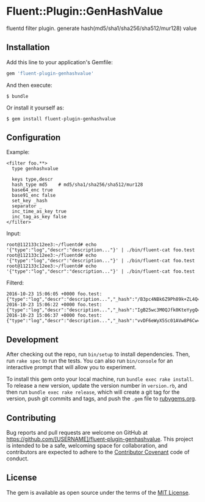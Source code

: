 # Fluent::Plugin::GenHashValue

fluentd filter plugin.
generate hash(md5/sha1/sha256/sha512/mur128) value

## Installation

Add this line to your application's Gemfile:

```ruby
gem 'fluent-plugin-genhashvalue'
```

And then execute:

    $ bundle

Or install it yourself as:

    $ gem install fluent-plugin-genhashvalue


## Configuration

Example:

    <filter foo.**>
      type genhashvalue

      keys type,descr
      hash_type md5    # md5/sha1/sha256/sha512/mur128
      base64_enc true
      base91_enc false
      set_key _hash
      separator _
      inc_time_as_key true
      inc_tag_as_key false
    </filter>


Input:

    root@112133c12ee3:~/fluentd# echo '{"type":"log","descr":"description..."}' | ./bin/fluent-cat foo.test
    root@112133c12ee3:~/fluentd# echo '{"type":"log","descr":"description..."}' | ./bin/fluent-cat foo.test
    root@112133c12ee3:~/fluentd# echo '{"type":"log","descr":"description..."}' | ./bin/fluent-cat foo.test

Filterd:

    2016-10-23 15:06:05 +0000 foo.test: {"type":"log","descr":"description...","_hash":"/B3pc4NBk6Z9Ph89k+ZL4Q=="}
    2016-10-23 15:06:22 +0000 foo.test: {"type":"log","descr":"description...","_hash":"IgB25wc3M0QJfk0KteYygQ=="}
    2016-10-23 15:06:37 +0000 foo.test: {"type":"log","descr":"description...","_hash":"vvDF6eWyX5Sc01AVw8P6Cw=="}


## Development

After checking out the repo, run `bin/setup` to install dependencies. Then, run `rake spec` to run the tests. You can also run `bin/console` for an interactive prompt that will allow you to experiment.

To install this gem onto your local machine, run `bundle exec rake install`. To release a new version, update the version number in `version.rb`, and then run `bundle exec rake release`, which will create a git tag for the version, push git commits and tags, and push the `.gem` file to [rubygems.org](https://rubygems.org).

## Contributing

Bug reports and pull requests are welcome on GitHub at https://github.com/[USERNAME]/fluent-plugin-genhashvalue. This project is intended to be a safe, welcoming space for collaboration, and contributors are expected to adhere to the [Contributor Covenant](http://contributor-covenant.org) code of conduct.


## License

The gem is available as open source under the terms of the [MIT License](http://opensource.org/licenses/MIT).
